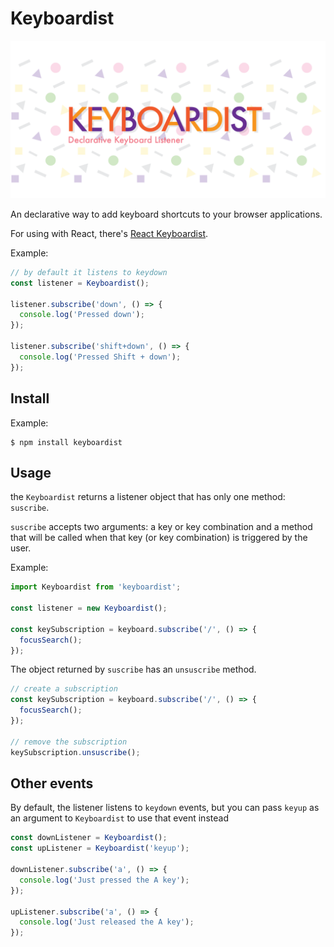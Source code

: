 # Keyboardist

![](assets/cover.png)

An declarative way to add keyboard shortcuts to your browser applications.

For using with React, there's
[React Keyboardist](https://github.com/soska/react-keyboardist).

Example:

```javascript
// by default it listens to keydown
const listener = Keyboardist();

listener.subscribe('down', () => {
  console.log('Pressed down');
});

listener.subscribe('shift+down', () => {
  console.log('Pressed Shift + down');
});
```

## Install

Example:

```
$ npm install keyboardist
```

## Usage

the `Keyboardist` returns a listener object that has only one method:
`suscribe`.

`suscribe` accepts two arguments: a key or key combination and a method that
will be called when that key (or key combination) is triggered by the user.

Example:

```javascript
import Keyboardist from 'keyboardist';

const listener = new Keyboardist();

const keySubscription = keyboard.subscribe('/', () => {
  focusSearch();
});
```

The object returned by `suscribe` has an `unsuscribe` method.

```javascript
// create a subscription
const keySubscription = keyboard.subscribe('/', () => {
  focusSearch();
});

// remove the subscription
keySubscription.unsuscribe();
```

## Other events

By default, the listener listens to `keydown` events, but you can pass `keyup`
as an argument to `Keyboardist` to use that event instead

```javascript
const downListener = Keyboardist();
const upListener = Keyboardist('keyup');

downListener.subscribe('a', () => {
  console.log('Just pressed the A key');
});

upListener.subscribe('a', () => {
  console.log('Just released the A key');
});
```
